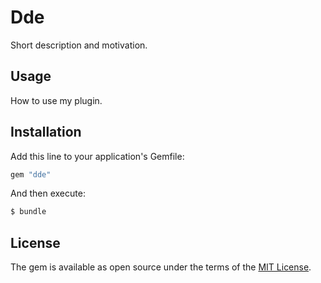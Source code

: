 # Dde
Short description and motivation.

## Usage
How to use my plugin.

## Installation
Add this line to your application's Gemfile:

```ruby
gem "dde"
```

And then execute:
```bash
$ bundle
```

## License
The gem is available as open source under the terms of the [MIT License](https://opensource.org/licenses/MIT).
